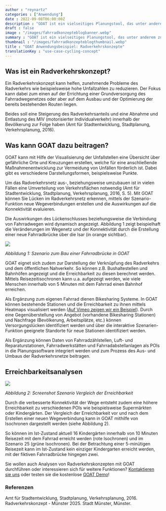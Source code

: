 ```yaml
---
author : "reynartz"
categories : ["Anwendung"]
date : 2022-09-08T06:00:00Z
description : "GOAT ist ein vielseitiges Planungstool, das unter anderem zur Analyse des Radverkehrs eingesetzt werden kann. In diesem Blogpost geben wir einen näheren Einblick zum Einsatz von GOAT in Radverkehrskonzepten."
draft : false
image : "/images/fahrradkonzepteblogbanner.webp"
summary : "GOAT ist ein vielseitiges Planungstool, das unter anderem zur Analyse des Radverkehrs eingesetzt werden kann. In diesem Blogpost geben wir einen näheren Einblick zum Einsatz von GOAT in Radverkehrskonzepten."
thumbnail : "/images/fahrradkonzepteblogthumbnail.webp"
title : "GOAT Anwendungsbeispiel: Radverkehrskonzepte"
translationKey : "use-case-cycling-concept"
---
```


## Was ist ein Radverkehrskonzept?

Ein Radverkehrskonzept kann helfen, zunehmende Probleme des Radverkehrs wie beispielsweise hohe Unfallzahlen zu reduzieren. Der Fokus kann dabei zum einen auf der Errichtung einer Grundversorgung des Fahrradwegenetzes oder aber auf dem Ausbau und der Optimierung der bereits bestehenden Routen liegen.

Beides soll eine Steigerung des Radverkehrsanteils und eine Abnahme und Entlastung des MIV (motorisierter Individualverkehr) innerhalb der Bevölkerung zur Folge haben (Amt für Stadtentwicklung, Stadtplanung, Verkehrsplanung, 2016).

## Was kann GOAT dazu beitragen?

GOAT kann mit Hilfe der Visualisierung der Unfallstellen eine Übersicht über gefährliche Orte und Kreuzungen erstellen, welche für eine anschließende Maßnahmenentwicklung zur Vermeidung von Unfällen förderlich ist. Dabei gibt es verschiedene Darstellungsformen, beispielsweise Punkte.

Um das Radverkehrsnetz aus-, beziehungsweise umzubauen ist in vielen Fällen eine Umverteilung von Verkehrsflächen notwendig (Amt für Stadtentwicklung, Stadtplanung, Verkehrsplanung, 2016, S. 5). Mit GOAT können Sie Lücken im Radverkehrsnetz erkennen, mittels der Szenario-Funktion neue Wegeverbindungen erstellen und die Auswirkungen auf die Konnektivität evaluieren.

Die Auswirkungen des Lückenschlusses beziehungsweise die Verbindung von Fahrradwegen wird dynamisch angezeigt. Abbildung 1 zeigt beispielhaft die Veränderungen im Wegenetz und der Konnektivität durch die Erstellung einer neue Fahrradbrücke über die Isar (in orange sichtbar).

![](/images/szenariofahrradbrucke.webp)

_Abbildung 1: Szenario zum Bau einer Fahrradbrücke in GOAT_

GOAT eignet sich zudem zur Darstellung der Verknüpfung des Radverkehrs und dem öffentlichen Nahverkehr. So können z.B. Bushaltestellen und Bahnhöfen angezeigt und die Erreichbarkeit zu diesen berechnet werden. Mittels Reisezeitisochronen kann u.a. aufgezeigt werden, wie viele Menschen innerhalb von 5 Minuten mit dem Fahrrad einen Bahnhof erreichen.

Als Ergänzung zum eigenen Fahrrad dienen Bikesharing Systeme. In GOAT können bestehende Stationen und die Erreichbarkeit zu ihnen mittels Heatmaps visualisiert werden ([Auf Vimeo zeigen wir ein Beispiel](https://vimeo.com/311549509 "Vimeo")). Durch eine Gegenüberstellung von Angebot (vorhandene Bikesharing Stationen) und Nachfrage (Bevölkerung, Arbeitsplätze, etc.) können Versorgungslücken identifiziert werden und über die interaktive Szenarien-Funktion geeignete Standorte für neue Stationen identifiziert werden.

Als Ergänzung können Daten von Fahrradzählstellen, Luft- und Reparaturstationen, Fahrradwerkstätten und Fahrradabstellanlagen als POIs in die Planungssoftware integriert werden und zum Prozess des Aus- und Umbaus der Radverkehrsnetze beitragen.

## Erreichbarkeitsanalysen

![](/images/ist-zustand.webp)

_Abbildung 2: Screenshot Szenario Vergleich der Erreichbarkeit_ 

Durch die verbesserte Konnektivität der Wege entsteht zudem eine höhere Erreichbarkeit zu verschiedenen POIs wie beispielsweise Supermärkten oder Kindergärten. Der Vergleich der Erreichbarkeit vor und nach dem Erstellen einer neuen Wegeverbindung kann in GOAT mithilfe von Isochronen dargestellt werden (siehe Abbildung 2).

So können im Ist-Zustand aktuell 16 Kindergärten innerhalb von 10 Minuten Reisezeit mit dem Fahrrad erreicht werden (rote Isochronen) und im Szenario 25 (grüne Isochronen). Bei der Betrachtung einer 5-minütigen Reisezeit kann im Ist-Zustand kein einziger Kindergarten erreicht werden, mit der fiktiven Fahrradbrücke hingegen zwei.

Sie wollen auch Analysen von Radverkehrskonzepten mit GOAT durchführen oder interessieren sich für weitere Funktionen? [Kontaktieren sie uns](/kontakt/ "Unser Kontaktformular") oder testen sie die kostenlose [GOAT Demo](/request-demo/ "Kostenlose Demo-Version")!

### Referenzen

Amt für Stadtentwicklung, Stadtplanung, Verkehrsplanung, 2016. Radverkehrskonzept - Münster 2025. Stadt Münster, Münster.